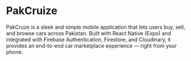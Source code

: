 # PakCruize
PakCruze is a sleek and simple mobile application that lets users buy, sell, and browse cars across Pakistan. Built with React Native (Expo) and integrated with Firebase Authentication, Firestore, and Cloudinary, it provides an end-to-end car marketplace experience — right from your phone.

